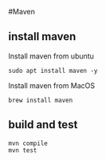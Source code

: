 #Maven

## install maven

Install maven from ubuntu

```shell
sudo apt install maven -y
```

Install maven from MacOS

```shell
brew install maven
```

## build and test

```shell
mvn compile
mvn test
```
